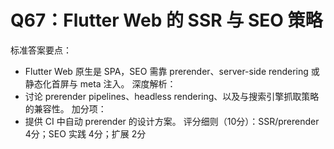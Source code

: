 # Q67：Flutter Web 的 SSR 与 SEO 策略

标准答案要点：
- Flutter Web 原生是 SPA，SEO 需靠 prerender、server-side rendering 或静态化首屏与 meta 注入。
深度解析：
- 讨论 prerender pipelines、headless rendering、以及与搜索引擎抓取策略的兼容性。
加分项：
- 提供 CI 中自动 prerender 的设计方案。
评分细则（10分）：SSR/prerender 4分；SEO 实践 4分；扩展 2分
